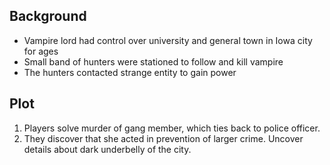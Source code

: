 ## Background

* Vampire lord had control over university and general town in Iowa city for
  ages
* Small band of hunters were stationed to follow and kill vampire
* The hunters contacted strange entity to gain power

## Plot

1.  Players solve murder of gang member, which ties back to police officer.
2.  They discover that she acted in prevention of larger crime. Uncover details
    about dark underbelly of the city.
